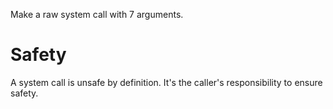 Make a raw system call with 7 arguments.

# Safety

A system call is unsafe by definition.
It's the caller's responsibility to ensure safety.

